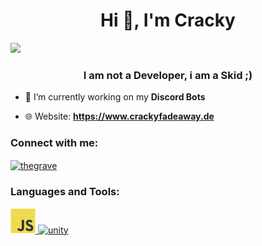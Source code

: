 <h1 align="center">Hi 👋, I'm Cracky</h1>
<img src="https://cdn.discordapp.com/attachments/879037664039411722/970109433948536832/Cracky.gif?size=4096">
<h3 align="center">I am not a Developer, i am a Skid ;)</h3>

- 🔭 I’m currently working on my **Discord Bots**

- 🌐 Website: **https://www.crackyfadeaway.de**

<h3 align="left">Connect with me:</h3>
<p align="left">
<a href="https://discord.gg/thegrave" target="blank"><img align="center" src="https://raw.githubusercontent.com/rahuldkjain/github-profile-readme-generator/master/src/images/icons/Social/discord.svg" alt="thegrave" height="30" width="40" /></a>
</p>

<h3 align="left">Languages and Tools:</h3>
<p align="left"> <a href="https://developer.mozilla.org/en-US/docs/Web/JavaScript" target="_blank" rel="noreferrer"> <img src="https://raw.githubusercontent.com/devicons/devicon/master/icons/javascript/javascript-original.svg" alt="javascript" width="40" height="40"/> </a> <a href="https://unity.com/" target="_blank" rel="noreferrer"> <img src="https://www.vectorlogo.zone/logos/unity3d/unity3d-icon.svg" alt="unity" width="40" height="40"/> </a> </p>

